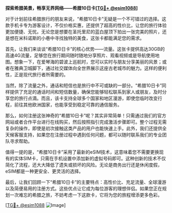 **探索希腊美景，畅享无界网络——希腊10日卡[[TG💪+ @esim1088](https://t.me/s/esim1088)]**

对于计划前往希腊旅行的朋友来说，“希腊10日卡”无疑是一个不可错过的选择。这款手机卡专为游客设计，不仅价格实惠，还提供了超高的性价比，让您的旅行体验更加便捷、无忧。无论您是想要在圣托里尼的蓝白屋顶下拍出一张完美的照片，还是想在米科诺斯的小巷中寻找独特的美食，这张卡都能满足您的需求。

首先，让我们来谈谈“希腊10日卡”的核心优势——流量。这张卡提供高达30GB的高速4G流量，足够您在旅行期间随时随地分享照片、观看视频或是导航使用地图。想象一下，在爱琴海的碧波上巡航时，您可以实时与朋友分享美丽的风景；或者在雅典卫城脚下，通过社交媒体向全世界展示这座古老城市的魅力。这样的便利性，正是现代旅行者所需要的。

当然，除了流量之外，通话和短信也是旅行中不可或缺的一部分。“希腊10日卡”同样提供了充足的通话时间和短信数量，确保您能够轻松联系到家人或朋友，及时分享您的旅行点滴。而且，该卡支持全球多个国家和地区漫游，即使您临时改变行程，前往其他欧洲国家，也能享受到稳定可靠的通信服务。

那么，如何注册这张神奇的“希腊10日卡”呢？其实非常简单！只需通过我们的官方网站或者合作平台进行在线购买，然后按照指引完成激活步骤即可。整个过程无需复杂的操作，即使是初次接触这类产品的用户也能快速上手。此外，我们还提供全天候客服支持，如果您在注册过程中遇到任何问题，都可以随时联系我们的专业团队寻求帮助。

值得一提的是，“希腊10日卡”采用了最新的eSIM技术，这意味着您不需要更换现有的实体SIM卡，只需在手机设置中添加新的虚拟号码即可。这种创新的技术不仅简化了流程，还大大降低了遗失或损坏的风险。无论是商务出行还是休闲度假，eSIM都是一种更安全、更灵活的选择。

最后，让我们回顾一下“希腊10日卡”的主要特点：高性价比、充足流量、全球漫游以及简便易用的注册方式。这些优点让它成为每位游客的理想伴侣。如果您正在规划一次难忘的希腊之旅，不妨考虑一下这款卡，它将为您的旅程增添更多色彩。

[[TG💪+ @esim1088](https://t.me/s/esim1088) ![Image](https://i.postimg.cc/4NQfJmqS/Snipaste-2025-05-13-00-14-12.png)]